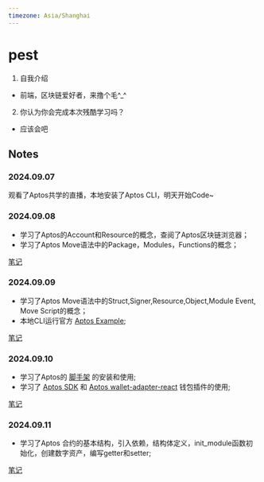 ```yaml
---
timezone: Asia/Shanghai
---
```


# pest

1. 自我介绍
* 前端，区块链爱好者，来撸个毛^_^
2. 你认为你会完成本次残酷学习吗？
* 应该会吧

## Notes

<!-- Content_START -->

### 2024.09.07

观看了Aptos共学的直播，本地安装了Aptos CLI，明天开始Code~

### 2024.09.08
* 学习了Aptos的Account和Resource的概念，查阅了Aptos区块链浏览器；
* 学习了Aptos Move语法中的Package，Modules，Functions的概念；
  
[笔记](https://jeffierw.notion.site/Aptos-101-47242a580c8149e39e17e27a3caeda70)

### 2024.09.09
* 学习了Aptos Move语法中的Struct,Signer,Resource,Object,Module Event, Move Script的概念；
* 本地CLI运行官方 [Aptos Example](https://github.com/aptos-labs/aptos-core/tree/main/aptos-move/move-examples/hello_blockchain);

[笔记](https://jeffierw.notion.site/Aptos-101-47242a580c8149e39e17e27a3caeda70)

### 2024.09.10
* 学习了Aptos的 [脚手架](https://aptos.dev/en/build/create-aptos-dapp) 的安装和使用;
* 学习了 [Aptos SDK](https://github.com/aptos-labs/aptos-ts-sdk?tab=readme-ov-file#installation) 和 [Aptos wallet-adapter-react](https://www.npmjs.com/package/@aptos-labs/wallet-adapter-react) 钱包插件的使用;

[笔记](https://jeffierw.notion.site/Aptos-102-df0475d8a5e64dfaabd9bcd21950c019)

### 2024.09.11
* 学习了Aptos 合约的基本结构，引入依赖，结构体定义，init_module函数初始化，创建数字资产，编写getter和setter;

[笔记](https://jeffierw.notion.site/Aptos-102-df0475d8a5e64dfaabd9bcd21950c019)

<!-- Content_END -->
